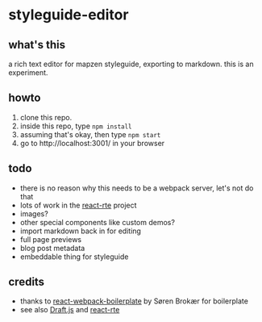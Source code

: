 # styleguide-editor

## what's this

a rich text editor for mapzen styleguide, exporting to markdown. this is an experiment.

## howto

1. clone this repo.
2. inside this repo, type `npm install`
3. assuming that's okay, then type `npm start`
4. go to http://localhost:3001/ in your browser

## todo

- there is no reason why this needs to be a webpack server, let's not do that
- lots of work in the [react-rte](https://react-rte.org/demo) project
- images?
- other special components like custom demos?
- import markdown back in for editing
- full page previews
- blog post metadata
- embeddable thing for styleguide

## credits

- thanks to [react-webpack-boilerplate](https://github.com/srn/react-webpack-boilerplate) by Søren Brokær for boilerplate
- see also [Draft.js](https://facebook.github.io/draft-js/) and [react-rte](https://react-rte.org/demo)
